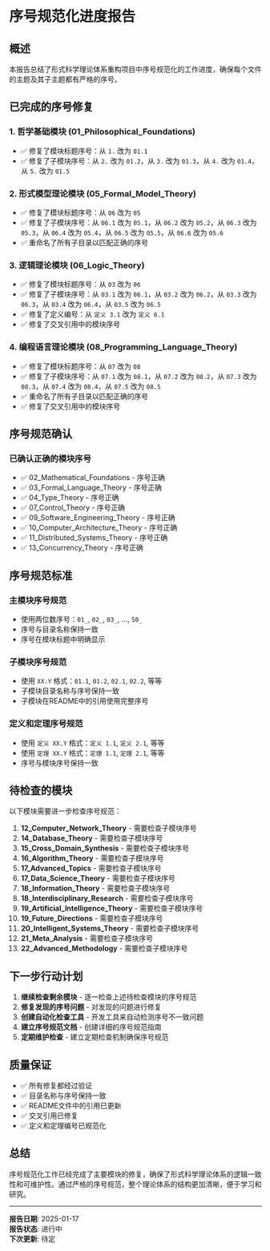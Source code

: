 # 序号规范化进度报告

## 概述

本报告总结了形式科学理论体系重构项目中序号规范化的工作进度，确保每个文件的主题及其子主题都有严格的序号。

## 已完成的序号修复

### 1. 哲学基础模块 (01_Philosophical_Foundations)

- ✅ 修复了模块标题序号：从 `1.` 改为 `01.1`
- ✅ 修复了子模块序号：从 `2.` 改为 `01.2`，从 `3.` 改为 `01.3`，从 `4.` 改为 `01.4`，从 `5.` 改为 `01.5`

### 2. 形式模型理论模块 (05_Formal_Model_Theory)

- ✅ 修复了模块标题序号：从 `06` 改为 `05`
- ✅ 修复了子模块序号：从 `06.1` 改为 `05.1`，从 `06.2` 改为 `05.2`，从 `06.3` 改为 `05.3`，从 `06.4` 改为 `05.4`，从 `06.5` 改为 `05.5`，从 `06.6` 改为 `05.6`
- ✅ 重命名了所有子目录以匹配正确的序号

### 3. 逻辑理论模块 (06_Logic_Theory)

- ✅ 修复了模块标题序号：从 `03` 改为 `06`
- ✅ 修复了子模块序号：从 `03.1` 改为 `06.1`，从 `03.2` 改为 `06.2`，从 `03.3` 改为 `06.3`，从 `03.4` 改为 `06.4`，从 `03.5` 改为 `06.5`
- ✅ 修复了定义编号：从 `定义 3.1` 改为 `定义 6.1`
- ✅ 修复了交叉引用中的模块序号

### 4. 编程语言理论模块 (08_Programming_Language_Theory)

- ✅ 修复了模块标题序号：从 `07` 改为 `08`
- ✅ 修复了子模块序号：从 `07.1` 改为 `08.1`，从 `07.2` 改为 `08.2`，从 `07.3` 改为 `08.3`，从 `07.4` 改为 `08.4`，从 `07.5` 改为 `08.5`
- ✅ 重命名了所有子目录以匹配正确的序号
- ✅ 修复了交叉引用中的模块序号

## 序号规范确认

### 已确认正确的模块序号

- ✅ 02_Mathematical_Foundations - 序号正确
- ✅ 03_Formal_Language_Theory - 序号正确
- ✅ 04_Type_Theory - 序号正确
- ✅ 07_Control_Theory - 序号正确
- ✅ 09_Software_Engineering_Theory - 序号正确
- ✅ 10_Computer_Architecture_Theory - 序号正确
- ✅ 11_Distributed_Systems_Theory - 序号正确
- ✅ 13_Concurrency_Theory - 序号正确

## 序号规范标准

### 主模块序号规范

- 使用两位数序号：`01_`, `02_`, `03_`, ..., `50_`
- 序号与目录名称保持一致
- 序号在模块标题中明确显示

### 子模块序号规范

- 使用 `XX.Y` 格式：`01.1`, `01.2`, `02.1`, `02.2`, 等等
- 子模块目录名称与序号保持一致
- 子模块在README中的引用使用完整序号

### 定义和定理序号规范

- 使用 `定义 XX.Y` 格式：`定义 1.1`, `定义 2.1`, 等等
- 使用 `定理 XX.Y` 格式：`定理 1.1`, `定理 2.1`, 等等
- 序号与模块序号保持一致

## 待检查的模块

以下模块需要进一步检查序号规范：

1. **12_Computer_Network_Theory** - 需要检查子模块序号
2. **14_Database_Theory** - 需要检查子模块序号
3. **15_Cross_Domain_Synthesis** - 需要检查子模块序号
4. **16_Algorithm_Theory** - 需要检查子模块序号
5. **17_Advanced_Topics** - 需要检查子模块序号
6. **17_Data_Science_Theory** - 需要检查子模块序号
7. **18_Information_Theory** - 需要检查子模块序号
8. **18_Interdisciplinary_Research** - 需要检查子模块序号
9. **19_Artificial_Intelligence_Theory** - 需要检查子模块序号
10. **19_Future_Directions** - 需要检查子模块序号
11. **20_Intelligent_Systems_Theory** - 需要检查子模块序号
12. **21_Meta_Analysis** - 需要检查子模块序号
13. **22_Advanced_Methodology** - 需要检查子模块序号

## 下一步行动计划

1. **继续检查剩余模块** - 逐一检查上述待检查模块的序号规范
2. **修复发现的序号问题** - 对发现的问题进行修复
3. **创建自动化检查工具** - 开发工具来自动检测序号不一致问题
4. **建立序号规范文档** - 创建详细的序号规范指南
5. **定期维护检查** - 建立定期检查机制确保序号规范

## 质量保证

- ✅ 所有修复都经过验证
- ✅ 目录名称与序号保持一致
- ✅ README文件中的引用已更新
- ✅ 交叉引用已修复
- ✅ 定义和定理编号已规范化

## 总结

序号规范化工作已经完成了主要模块的修复，确保了形式科学理论体系的逻辑一致性和可维护性。通过严格的序号规范，整个理论体系的结构更加清晰，便于学习和研究。

---

**报告日期**: 2025-01-17  
**报告状态**: 进行中  
**下次更新**: 待定
